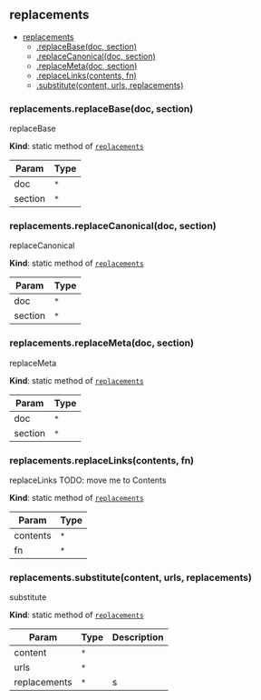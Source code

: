 <a name="module_replacements"></a>

## replacements

* [replacements](#module_replacements)
    * [.replaceBase(doc, section)](#module_replacements.replaceBase)
    * [.replaceCanonical(doc, section)](#module_replacements.replaceCanonical)
    * [.replaceMeta(doc, section)](#module_replacements.replaceMeta)
    * [.replaceLinks(contents, fn)](#module_replacements.replaceLinks)
    * [.substitute(content, urls, replacements)](#module_replacements.substitute)

<a name="module_replacements.replaceBase"></a>

### replacements.replaceBase(doc, section)
replaceBase

**Kind**: static method of [<code>replacements</code>](#module_replacements)  

| Param | Type |
| --- | --- |
| doc | <code>\*</code> | 
| section | <code>\*</code> | 

<a name="module_replacements.replaceCanonical"></a>

### replacements.replaceCanonical(doc, section)
replaceCanonical

**Kind**: static method of [<code>replacements</code>](#module_replacements)  

| Param | Type |
| --- | --- |
| doc | <code>\*</code> | 
| section | <code>\*</code> | 

<a name="module_replacements.replaceMeta"></a>

### replacements.replaceMeta(doc, section)
replaceMeta

**Kind**: static method of [<code>replacements</code>](#module_replacements)  

| Param | Type |
| --- | --- |
| doc | <code>\*</code> | 
| section | <code>\*</code> | 

<a name="module_replacements.replaceLinks"></a>

### replacements.replaceLinks(contents, fn)
replaceLinks
TODO: move me to Contents

**Kind**: static method of [<code>replacements</code>](#module_replacements)  

| Param | Type |
| --- | --- |
| contents | <code>\*</code> | 
| fn | <code>\*</code> | 

<a name="module_replacements.substitute"></a>

### replacements.substitute(content, urls, replacements)
substitute

**Kind**: static method of [<code>replacements</code>](#module_replacements)  

| Param | Type | Description |
| --- | --- | --- |
| content | <code>\*</code> |  |
| urls | <code>\*</code> |  |
| replacements | <code>\*</code> | s |

